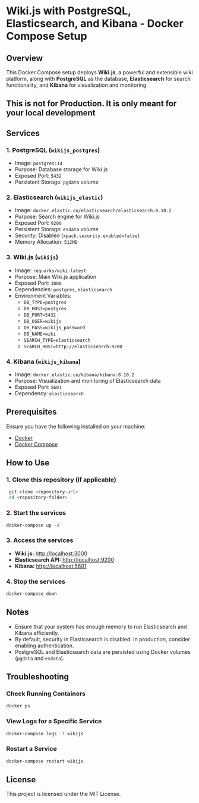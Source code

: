 # Wiki.js with PostgreSQL, Elasticsearch, and Kibana - Docker Compose Setup

## Overview
This Docker Compose setup deploys **Wiki.js**, a powerful and extensible wiki platform, along with **PostgreSQL** as the database, **Elasticsearch** for search functionality, and **Kibana** for visualization and monitoring.

## This is not for Production. It is only meant for your local development

## Services
### 1. **PostgreSQL** (`wikijs_postgres`)
- Image: `postgres:14`
- Purpose: Database storage for Wiki.js
- Exposed Port: `5432`
- Persistent Storage: `pgdata` volume

### 2. **Elasticsearch** (`wikijs_elastic`)
- Image: `docker.elastic.co/elasticsearch/elasticsearch:8.10.2`
- Purpose: Search engine for Wiki.js
- Exposed Port: `9200`
- Persistent Storage: `esdata` volume
- Security: Disabled (`xpack.security.enabled=false`)
- Memory Allocation: `512MB`

### 3. **Wiki.js** (`wikijs`)
- Image: `requarks/wiki:latest`
- Purpose: Main Wiki.js application
- Exposed Port: `3000`
- Dependencies: `postgres`, `elasticsearch`
- Environment Variables:
  - `DB_TYPE=postgres`
  - `DB_HOST=postgres`
  - `DB_PORT=5432`
  - `DB_USER=wikijs`
  - `DB_PASS=wikijs_password`
  - `DB_NAME=wiki`
  - `SEARCH_TYPE=elasticsearch`
  - `SEARCH_HOST=http://elasticsearch:9200`

### 4. **Kibana** (`wikijs_kibana`)
- Image: `docker.elastic.co/kibana/kibana:8.10.2`
- Purpose: Visualization and monitoring of Elasticsearch data
- Exposed Port: `5601`
- Dependency: `elasticsearch`

## Prerequisites
Ensure you have the following installed on your machine:
- [Docker](https://docs.docker.com/get-docker/)
- [Docker Compose](https://docs.docker.com/compose/install/)

## How to Use
### 1. **Clone this repository (if applicable)**
```sh
 git clone <repository-url>
 cd <repository-folder>
```

### 2. **Start the services**
```sh
docker-compose up -d
```

### 3. **Access the services**
- **Wiki.js:** [http://localhost:3000](http://localhost:3000)
- **Elasticsearch API:** [http://localhost:9200](http://localhost:9200)
- **Kibana:** [http://localhost:5601](http://localhost:5601)

### 4. **Stop the services**
```sh
docker-compose down
```

## Notes
- Ensure that your system has enough memory to run Elasticsearch and Kibana efficiently.
- By default, security in Elasticsearch is disabled. In production, consider enabling authentication.
- PostgreSQL and Elasticsearch data are persisted using Docker volumes (`pgdata` and `esdata`).

## Troubleshooting
### **Check Running Containers**
```sh
docker ps
```

### **View Logs for a Specific Service**
```sh
docker-compose logs -f wikijs
```

### **Restart a Service**
```sh
docker-compose restart wikijs
```

## License
This project is licensed under the MIT License.

